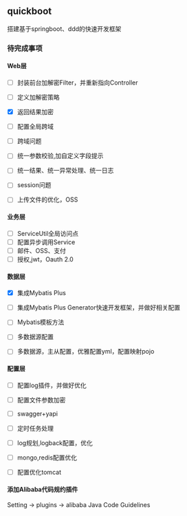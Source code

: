## quickboot
搭建基于springboot、ddd的快速开发框架

### 待完成事项

#### Web层

- [ ] 封装前台加解密Filter，并重新指向Controller
- [ ] 定义加解密策略
- [x] 返回结果加密
- [ ] 配置全局跨域
- [ ] 跨域问题
- [ ] 统一参数校验,加自定义字段提示 
- [ ] 统一结果、统一异常处理、统一日志
- [ ] session问题
- [ ] 上传文件的优化，OSS


#### 业务层


- [ ] ServiceUtil全局访问点
- [ ] 配置异步调用Service
- [ ] 邮件、OSS、支付
- [ ] 授权,jwt，Oauth 2.0

#### 数据层
- [x] 集成Mybatis Plus
- [ ] 集成Mybatis Plus Generator快速开发框架，并做好相关配置
- [ ] Mybatis模板方法
- [ ] 多数据源配置
- [ ] 多数据源，主从配置，优雅配置yml，配置映射pojo


#### 配置层

- [ ] 配置log插件，并做好优化
- [ ] 配置文件参数加密
- [ ] swagger+yapi
- [ ] 定时任务处理
- [ ] log规划,logback配置，优化
- [ ] mongo,redis配置优化
- [ ] 配置优化tomcat


#### 添加Alibaba代码规约插件
Setting -> plugins -> alibaba Java Code Guidelines
